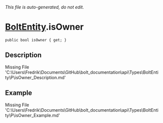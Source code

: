 *This file is auto-generated, do not edit.*

# [BoltEntity](Types/BoltEntity.md).isOwner
`public bool isOwner { get; }`
## Description
Missing File 'C:\Users\Fredrik\Documents\GitHub\bolt_documentation\api\Types\BoltEntity\P\isOwner_Description.md'
## Example
Missing File 'C:\Users\Fredrik\Documents\GitHub\bolt_documentation\api\Types\BoltEntity\P\isOwner_Example.md'
